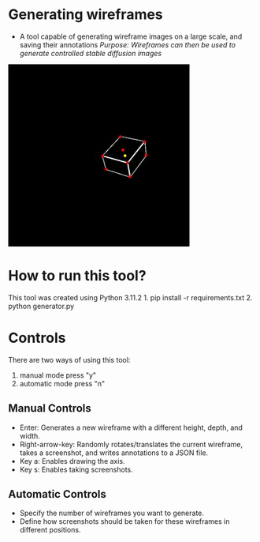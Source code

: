 # Generating wireframes
- A tool capable of generating wireframe images on a large scale, and saving their annotations
*Purpose: Wireframes can then be used to generate controlled stable diffusion images*

<p align="left" width="100%">
<img src="example.jpg">
</p>

# How to run this tool?
This tool was created using Python 3.11.2
    1. pip install -r requirements.txt
    2. python generator.py 
  
# Controls
There are two ways of using this tool:
1. manual mode press "y"
2. automatic mode press "n"

## Manual Controls
- Enter: Generates a new wireframe with a different height, depth, and width.
- Right-arrow-key: Randomly rotates/translates the current wireframe, takes a screenshot, and writes annotations to a JSON file.
- Key a: Enables drawing the axis.
- Key s: Enables taking screenshots.

## Automatic Controls
- Specify the number of wireframes you want to generate.
- Define how screenshots should be taken for these wireframes in different positions.

